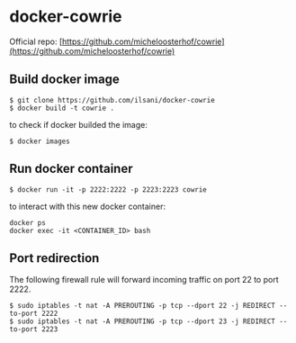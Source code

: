 # docker-cowrie

Official repo: [https://github.com/micheloosterhof/cowrie](https://github.com/micheloosterhof/cowrie)

## Build docker image
```
$ git clone https://github.com/ilsani/docker-cowrie
$ docker build -t cowrie .
```
to check if docker builded the image:
```
$ docker images
```

## Run docker container
```
$ docker run -it -p 2222:2222 -p 2223:2223 cowrie
```
to interact with this new docker container:
```
docker ps
docker exec -it <CONTAINER_ID> bash
```

## Port redirection
The following firewall rule will forward incoming traffic on port 22 to port 2222.
```
$ sudo iptables -t nat -A PREROUTING -p tcp --dport 22 -j REDIRECT --to-port 2222
$ sudo iptables -t nat -A PREROUTING -p tcp --dport 23 -j REDIRECT --to-port 2223
```